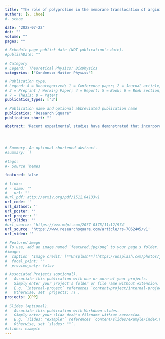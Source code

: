 ```yaml
---
title: "The role of polyproline in the membrane translocation of arginine-rich cell-penetrating peptides: A study based on molecular dynamics simulations"
authors: [S. Choe]
#- schoe

date: "2025-07-22"
doi: ""
volume: ""
pages: ""

# Schedule page publish date (NOT publication's date).
#publishDate: ""

# Category
# Legend:  Theoretical Physics; Biophysics
categories: ["Condensed Matter Physics"]

# Publication type.
# Legend: 0 = Uncategorized; 1 = Conference paper; 2 = Journal article;
# 3 = Preprint / Working Paper; 4 = Report; 5 = Book; 6 = Book section;
# 7 = Thesis; 8 = Patent
publication_types: ["3"]

# Publication name and optional abbreviated publication name.
publication: "Research Square"
publication_short: ""

abstract: "Recent experimental studies have demonstrated that incorporating polyproline segments into arginine (R)‑rich cell‑penetrating peptides (CPPs) enhances their membrane penetration efficiency. To investigate this effect, we designed a polyproline-containing R-rich peptide, P9R9, and examined the contribution of proline residues to membrane translocation through in silico design and molecular dynamics (MD) simulations. Using the weighted ensemble method within the MD framework, we elucidated how the polyproline segment modulates the spontaneous translocation behavior of R-rich peptides. Notably, the penetration efficiencies predicted by in silico modeling did not consistently align with those observed in MD simulations, highlighting the mechanistic insights provided by dynamic simulations beyond those obtainable from static models."




# Summary. An optional shortened abstract.
#summary: []

#tags:
#- Source Themes

featured: false

# links:
# - name: ""
#   url: ""
#url_pdf: http://arxiv.org/pdf/1512.04133v1
url_code: ''
url_dataset: ''
url_poster: ''
url_project: ''
url_slides: ''
#url_source: 'https://www.mdpi.com/2077-0375/11/12/974'
url_source: 'https://www.researchsquare.com/article/rs-7062405/v1'
url_video: ''

# Featured image
# To use, add an image named `featured.jpg/png` to your page's folder.
#image:
#  caption: 'Image credit: [**Unsplash**](https://unsplash.com/photos/jdD8gXaTZsc)'
#  focal_point: ""
#  preview_only: false

# Associated Projects (optional).
#   Associate this publication with one or more of your projects.
#   Simply enter your project's folder or file name without extension.
#   E.g. `internal-project` references `content/project/internal-project/index.md`.
#   Otherwise, set `projects: []`.
projects: [CPP]

# Slides (optional).
#   Associate this publication with Markdown slides.
#   Simply enter your slide deck's filename without extension.
#   E.g. `slides: "example"` references `content/slides/example/index.md`.
#   Otherwise, set `slides: ""`.
#slides: example
---
```


